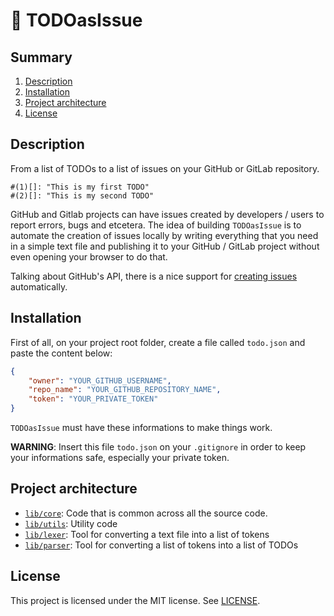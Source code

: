 # :pencil: TODOasIssue

## Summary

1. [Description](#description)
2. [Installation](#installation)
3. [Project architecture](#project-architecture)
4. [License](#license)

## Description

From a list of TODOs to a list of issues on your GitHub or GitLab repository.

```
#(1)[]: "This is my first TODO"
#(2)[]: "This is my second TODO"
```

GitHub and Gitlab projects can have issues created by developers / users to report errors, bugs and etcetera. The idea of building `TODOasIssue` is to automate the creation of issues locally by writing everything that you need in a simple text file and publishing it to your GitHub / GitLab project without even opening your browser to do that.

Talking about GitHub's API, there is a nice support for [creating issues](https://docs.github.com/en/rest/issues/issues#create-an-issue) automatically.

## Installation
First of all, on your project root folder, create a file called `todo.json` and paste the content below:

```json
{
    "owner": "YOUR_GITHUB_USERNAME",
    "repo_name": "YOUR_GITHUB_REPOSITORY_NAME",
    "token": "YOUR_PRIVATE_TOKEN"
}
```

`TODOasIssue` must have these informations to make things work.

**WARNING**: Insert this file `todo.json` on your `.gitignore` in order to keep your informations safe, especially your private token.

## Project architecture
- [`lib/core`](./lib/core/): Code that is common across all the source code.
- [`lib/utils`](./lib/utils/): Utility code
- [`lib/lexer`](./lib/lexer/): Tool for converting a text file into a list of tokens
- [`lib/parser`](./lib/parser/): Tool for converting a list of tokens into a list of TODOs

## License
This project is licensed under the MIT license. See [LICENSE](LICENSE).
